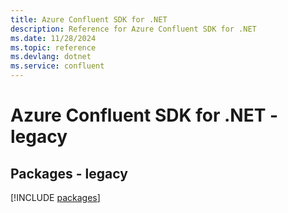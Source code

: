 ```yaml
---
title: Azure Confluent SDK for .NET
description: Reference for Azure Confluent SDK for .NET
ms.date: 11/28/2024
ms.topic: reference
ms.devlang: dotnet
ms.service: confluent
---
```

# Azure Confluent SDK for .NET - legacy
## Packages - legacy
[!INCLUDE [packages](confluent-index.md)]